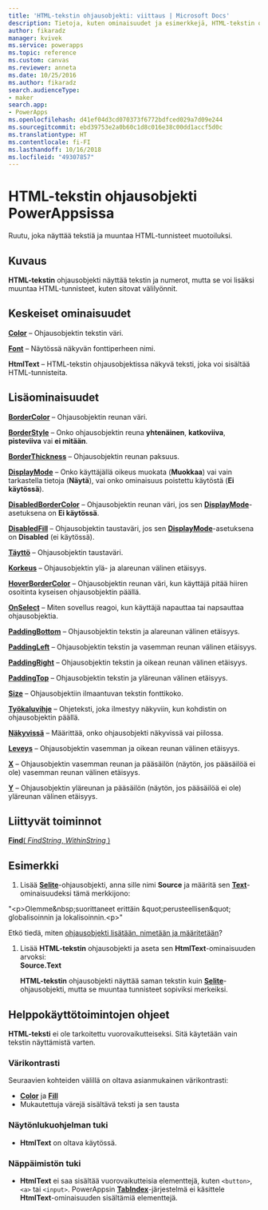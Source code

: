```yaml
---
title: 'HTML-tekstin ohjausobjekti: viittaus | Microsoft Docs'
description: Tietoja, kuten ominaisuudet ja esimerkkejä, HTML-tekstin ohjausobjektista
author: fikaradz
manager: kvivek
ms.service: powerapps
ms.topic: reference
ms.custom: canvas
ms.reviewer: anneta
ms.date: 10/25/2016
ms.author: fikaradz
search.audienceType:
- maker
search.app:
- PowerApps
ms.openlocfilehash: d41ef04d3cd070373f6772bdfced029a7d09e244
ms.sourcegitcommit: ebd39753e2a0b60c1d8c016e38c00dd1accf5d0c
ms.translationtype: HT
ms.contentlocale: fi-FI
ms.lasthandoff: 10/16/2018
ms.locfileid: "49307857"
---
```

# <a name="html-text-control-in-powerapps"></a>HTML-tekstin ohjausobjekti PowerAppsissa
Ruutu, joka näyttää tekstiä ja muuntaa HTML-tunnisteet muotoiluksi.

## <a name="description"></a>Kuvaus
**HTML-tekstin** ohjausobjekti näyttää tekstin ja numerot, mutta se voi lisäksi muuntaa HTML-tunnisteet, kuten sitovat välilyönnit.

## <a name="key-properties"></a>Keskeiset ominaisuudet
**[Color](properties-color-border.md)**  – Ohjausobjektin tekstin väri.

**[Font](properties-text.md)** – Näytössä näkyvän fonttiperheen nimi.

**HtmlText** – HTML-tekstin ohjausobjektissa näkyvä teksti, joka voi sisältää HTML-tunnisteita.

## <a name="additional-properties"></a>Lisäominaisuudet
**[BorderColor](properties-color-border.md)** – Ohjausobjektin reunan väri.

**[BorderStyle](properties-color-border.md)** – Onko ohjausobjektin reuna **yhtenäinen**, **katkoviiva**, **pisteviiva** vai **ei mitään**.

**[BorderThickness](properties-color-border.md)** – Ohjausobjektin reunan paksuus.

**[DisplayMode](properties-core.md)** – Onko käyttäjällä oikeus muokata (**Muokkaa**) vai vain tarkastella tietoja (**Näytä**), vai onko ominaisuus poistettu käytöstä (**Ei käytössä**).

**[DisabledBorderColor](properties-color-border.md)** – Ohjausobjektin reunan väri, jos sen **[DisplayMode](properties-core.md)**-asetuksena on **Ei käytössä**.

**[DisabledFill](properties-color-border.md)** – Ohjausobjektin taustaväri, jos sen **[DisplayMode](properties-core.md)**-asetuksena on **Disabled** (ei käytössä).

**[Täyttö](properties-color-border.md)** – Ohjausobjektin taustaväri.

**[Korkeus](properties-size-location.md)** – Ohjausobjektin ylä- ja alareunan välinen etäisyys.

**[HoverBorderColor](properties-color-border.md)** – Ohjausobjektin reunan väri, kun käyttäjä pitää hiiren osoitinta kyseisen ohjausobjektin päällä.

**[OnSelect](properties-core.md)** – Miten sovellus reagoi, kun käyttäjä napauttaa tai napsauttaa ohjausobjektia.

**[PaddingBottom](properties-size-location.md)** – Ohjausobjektin tekstin ja alareunan välinen etäisyys.

**[PaddingLeft](properties-size-location.md)** – Ohjausobjektin tekstin ja vasemman reunan välinen etäisyys.

**[PaddingRight](properties-size-location.md)** – Ohjausobjektin tekstin ja oikean reunan välinen etäisyys.

**[PaddingTop](properties-size-location.md)** – Ohjausobjektin tekstin ja yläreunan välinen etäisyys.

**[Size](properties-text.md)** – Ohjausobjektiin ilmaantuvan tekstin fonttikoko.

**[Työkaluvihje](properties-core.md)** – Ohjeteksti, joka ilmestyy näkyviin, kun kohdistin on ohjausobjektin päällä.

**[Näkyvissä](properties-core.md)** – Määrittää, onko ohjausobjekti näkyvissä vai piilossa.

**[Leveys](properties-size-location.md)** – Ohjausobjektin vasemman ja oikean reunan välinen etäisyys.

**[X](properties-size-location.md)** – Ohjausobjektin vasemman reunan ja pääsäilön (näytön, jos pääsäilöä ei ole) vasemman reunan välinen etäisyys.

**[Y](properties-size-location.md)** – Ohjausobjektin yläreunan ja pääsäilön (näytön, jos pääsäilöä ei ole) yläreunan välinen etäisyys.

## <a name="related-functions"></a>Liittyvät toiminnot
[**Find**( *FindString*, *WithinString* )](../functions/function-find.md)

## <a name="example"></a>Esimerkki
1. Lisää **[Selite](control-text-box.md)**-ohjausobjekti, anna sille nimi **Source** ja määritä sen **[Text](properties-core.md)**-ominaisuudeksi tämä merkkijono:

"\<p>Olemme\&nbsp;suorittaneet erittäin \&quot;perusteellisen\&quot; globalisoinnin ja lokalisoinnin.\<p>"

Etkö tiedä, miten [ohjausobjekti lisätään, nimetään ja määritetään](../add-configure-controls.md)?

1. Lisää **HTML-tekstin** ohjausobjekti ja aseta sen **HtmlText**-ominaisuuden arvoksi:<br>
   **Source.Text**
   
     **HTML-tekstin** ohjausobjekti näyttää saman tekstin kuin **[Selite](control-text-box.md)**-ohjausobjekti, mutta se muuntaa tunnisteet sopiviksi merkeiksi.


## <a name="accessibility-guidelines"></a>Helppokäyttötoimintojen ohjeet
**HTML-teksti** ei ole tarkoitettu vuorovaikutteiseksi. Sitä käytetään vain tekstin näyttämistä varten.

### <a name="color-contrast"></a>Värikontrasti
Seuraavien kohteiden välillä on oltava asianmukainen värikontrasti:
* **[Color](properties-color-border.md)** ja **[Fill](properties-color-border.md)**
* Mukautettuja värejä sisältävä teksti ja sen tausta

### <a name="screen-reader-support"></a>Näytönlukuohjelman tuki
* **HtmlText** on oltava käytössä.

### <a name="keyboard-support"></a>Näppäimistön tuki
* **HtmlText** ei saa sisältää vuorovaikutteisia elementtejä, kuten `<button>`, `<a>` tai `<input>`. PowerAppsin **[TabIndex](properties-accessibility.md)**-järjestelmä ei käsittele **HtmlText**-ominaisuuden sisältämiä elementtejä.
